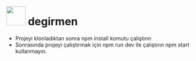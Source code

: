 # <img src="https://hizliresim.com/0z4MLL" width="50" height="50" > degirmen

- Projeyi klonladıktan sonra npm install komutu çalıştırın
- Sonrasında projeyi çalıştırmak için npm run dev ile çalıştırın npm start kullanmayın.
